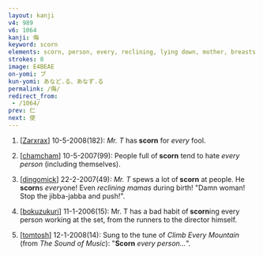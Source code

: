```yaml
---
layout: kanji
v4: 989
v6: 1064
kanji: 侮
keyword: scorn
elements: scorn, person, every, reclining, lying down, mother, breasts
strokes: 8
image: E4BEAE
on-yomi: ブ
kun-yomi: あなど.る、あなず.る
permalink: /侮/
redirect_from:
 - /1064/
prev: 仁
next: 使
---
```


1) [<a href="http://kanji.koohii.com/profile/Zarxrax">Zarxrax</a>] 10-5-2008(182): <em>Mr. T</em> has<strong> scorn</strong> for <em>every</em> fool.

2) [<a href="http://kanji.koohii.com/profile/chamcham">chamcham</a>] 10-5-2007(99): People full of<strong> scorn</strong> tend to hate <em>every person</em> (including themselves).

3) [<a href="http://kanji.koohii.com/profile/dingomick">dingomick</a>] 22-2-2007(49): <em>Mr. T</em> spews a lot of<strong> scorn</strong> at people. He<strong> scorn</strong>s <em>every</em>one! Even <em>reclining mamas</em> during birth! &quot;Damn woman! Stop the jibba-jabba and push!&quot;.

4) [<a href="http://kanji.koohii.com/profile/bokuzukuri">bokuzukuri</a>] 11-1-2006(15): Mr. T has a bad habit of<strong> scorn</strong>ing every person working at the set, from the runners to the director himself.

5) [<a href="http://kanji.koohii.com/profile/tomtosh">tomtosh</a>] 12-1-2008(14): Sung to the tune of <em>Climb Every Mountain</em> (from <em>The Sound of Music</em>): &quot;<strong>Scorn</strong> <em>every person...</em>&quot;.

